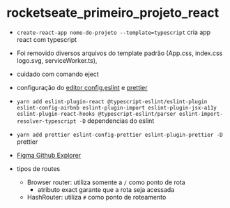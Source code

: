# rocketseate_primeiro_projeto_react

- `create-react-app nome-do-projeto --template=typescript` cria app react com typescript
- Foi removido diversos arquivos do template padrão (App.css, index.css logo.svg, serviceWorker.ts),
- cuidado com comando eject
- configuração do [editor config](https://www.notion.so/EditorConfig-5f494ae4b47248c1b16681ff74d6766c),[eslint](https://www.notion.so/ESLint-7e455a7ac78b424892329ee064feaf99#c76fc9ceba6d4944a80c134aa16c61c5) e [prettier](https://www.notion.so/Prettier-e2c6a3ec188c4cce8890a3e16a0d6425#da104f9b05964ec1aaac067ab2bf8a54)
- `yarn add eslint-plugin-react @typescript-eslint/eslint-plugin eslint-config-airbnb eslint-plugin-import eslint-plugin-jsx-a11y eslint-plugin-react-hooks @typescript-eslint/parser eslint-import-resolver-typescript -D` dependencias do eslint
- `yarn add prettier eslint-config-prettier eslint-plugin-prettier -D` prettier
- [Figma Github Explorer](https://www.figma.com/file/HOCmxfrElzLpI75LdzFLia/Github-Explorer?node-id=0%3A1)

- tipos de routes
  - Browser router: utiliza somente a `/` como ponto de rota
    - atributo exact garante que a rota seja acessada
  - HashRouter: utiliza `#` como ponto de roteamento
